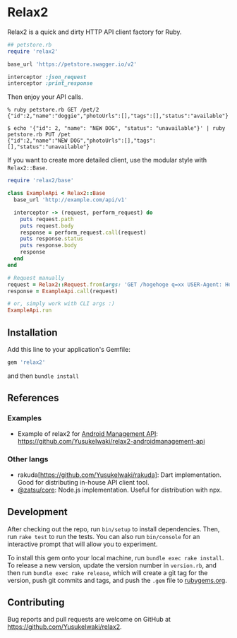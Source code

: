# Relax2

Relax2 is a quick and dirty HTTP API client factory for Ruby.

```ruby
## petstore.rb
require 'relax2'

base_url 'https://petstore.swagger.io/v2'

interceptor :json_request
interceptor :print_response
```

Then enjoy your API calls.

```
% ruby petstore.rb GET /pet/2
{"id":2,"name":"doggie","photoUrls":[],"tags":[],"status":"available"}
```

```
$ echo '{"id": 2, "name": "NEW DOG", "status": "unavailable"}' | ruby petstore.rb PUT /pet
{"id":2,"name":"NEW DOG","photoUrls":[],"tags":[],"status":"unavailable"}
```

If you want to create more detailed client, use the modular style with `Relax2::Base`.

```ruby
require 'relax2/base'

class ExampleApi < Relax2::Base
  base_url 'http://example.com/api/v1'

  interceptor -> (request, perform_request) do
    puts request.path
    puts request.body
    response = perform_request.call(request)
    puts response.status
    puts response.body
    response
  end
end

# Request manually
request = Relax2::Request.from(args: 'GET /hogehoge q=xx USER-Agent: Hoge/1.23'.split(' '))
response = ExampleApi.call(request)

# or, simply work with CLI args :)
ExampleApi.run
```

## Installation

Add this line to your application's Gemfile:

```ruby
gem 'relax2'
```

and then `bundle install`

## References

### Examples

* Example of relax2 for [Android Management API](https://developers.google.com/android/management): https://github.com/YusukeIwaki/relax2-androidmanagement-api

### Other langs

* rakuda[https://github.com/YusukeIwaki/rakuda]: Dart implementation. Good for distributing in-house API client tool.
* [@zatsu/core](https://github.com/YusukeIwaki/zatsu-core): Node.js implementation. Useful for distribution with npx.

## Development

After checking out the repo, run `bin/setup` to install dependencies. Then, run `rake test` to run the tests. You can also run `bin/console` for an interactive prompt that will allow you to experiment.

To install this gem onto your local machine, run `bundle exec rake install`. To release a new version, update the version number in `version.rb`, and then run `bundle exec rake release`, which will create a git tag for the version, push git commits and tags, and push the `.gem` file to [rubygems.org](https://rubygems.org).

## Contributing

Bug reports and pull requests are welcome on GitHub at https://github.com/YusukeIwaki/relax2.
